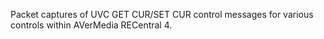 Packet captures of UVC GET CUR/SET CUR control messages for various controls within AVerMedia RECentral 4.
